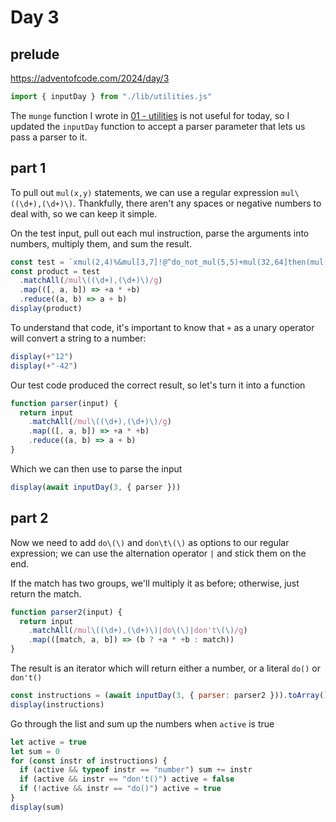 # Day 3

## prelude

https://adventofcode.com/2024/day/3

```js echo
import { inputDay } from "./lib/utilities.js"
```

The `munge` function I wrote in [01 - utilities](01-utilities) is not useful
for today, so I updated the `inputDay` function to accept a parser parameter
that lets us pass a parser to it.

## part 1

To pull out `mul(x,y)` statements, we can use a regular expression `mul\((\d+),(\d+)\)`. Thankfully, there aren't any spaces or negative numbers to deal with, so we can keep it simple.

On the test input, pull out each mul instruction, parse the arguments into numbers, multiply them, and sum the result.

```js echo
const test = `xmul(2,4)%&mul[3,7]!@^do_not_mul(5,5)+mul(32,64]then(mul(11,8)mul(8,5))`
const product = test
  .matchAll(/mul\((\d+),(\d+)\)/g)
  .map(([, a, b]) => +a * +b)
  .reduce((a, b) => a + b)
display(product)
```

To understand that code, it's important to know that `+` as a unary operator will convert a string to a number:

```js echo
display(+"12")
display(+"-42")
```

Our test code produced the correct result, so let's turn it into a function

```js echo
function parser(input) {
  return input
    .matchAll(/mul\((\d+),(\d+)\)/g)
    .map(([, a, b]) => +a * +b)
    .reduce((a, b) => a + b)
}
```

Which we can then use to parse the input

```js echo
display(await inputDay(3, { parser }))
```

## part 2

Now we need to add `do\(\)` and `don\t\(\)` as options to our regular expression; we can use the alternation operator `|` and stick them on the end.

If the match has two groups, we'll multiply it as before; otherwise, just return the match.

```js echo
function parser2(input) {
  return input
    .matchAll(/mul\((\d+),(\d+)\)|do\(\)|don't\(\)/g)
    .map(([match, a, b]) => (b ? +a * +b : match))
}
```

The result is an iterator which will return either a number, or a literal `do()` or `don't()`

```js echo
const instructions = (await inputDay(3, { parser: parser2 })).toArray()
display(instructions)
```

Go through the list and sum up the numbers when `active` is true

```js echo
let active = true
let sum = 0
for (const instr of instructions) {
  if (active && typeof instr == "number") sum += instr
  if (active && instr == "don't()") active = false
  if (!active && instr == "do()") active = true
}
display(sum)
```
